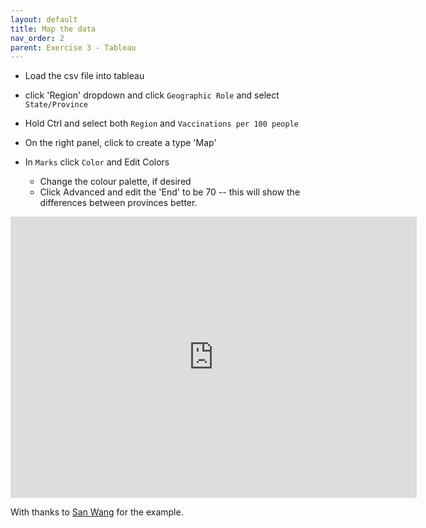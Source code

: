 ```yaml
---
layout: default
title: Map the data
nav_order: 2
parent: Exercise 3 - Tableau
---
```


- Load the csv file into tableau

- click 'Region' dropdown and click ```Geographic Role``` and select ```State/Province```
- Hold Ctrl and select both ```Region``` and ```Vaccinations per 100 people```
- On the right panel, click to create a type 'Map'
- In ```Marks``` click ```Color``` and Edit Colors
  - Change the colour palette, if desired
  - Click Advanced and edit the 'End' to be 70 -- this will show the differences between provinces better.
  
<iframe seamless frameborder="0" src="https://public.tableau.com/views/vax-rates/Dashboard1?:embed=yes&:display_count=yes&:showVizHome=no" width = '650' height = '450' scrolling='no'></iframe> 

With thanks to [San Wang](https://san-wang.github.io/blog/Embed-Tableau-dashboard-into-github-page-post/) for the example. 


